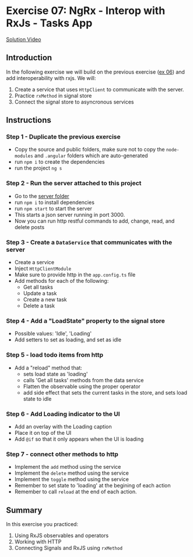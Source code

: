 # Exercise 07: NgRx - Interop with RxJs - Tasks App
[Solution Video](https://youtu.be/_M_4jP2mA5w)

## Introduction
In the following exercise we will build on the previous exercise ([ex 06](../ex06-ngrx-signals/README.md)) and add interoperability with rxjs. We will: 
1. Create a service that uses `HttpClient` to communicate with the server. 
2. Practice `rxMethod` in signal store
3. Connect the signal store to asyncronous services


## Instructions
### Step 1 - Duplicate the previous exercise
- Copy the source and public folders, make sure not to copy the `node-modules` and `.angular` folders which are auto-generated
- run `npm i` to create the dependencies
- run the project `ng s`

### Step 2 - Run the server attached to this project
- Go to the [server folder](./server/)
- run `npm i` to install dependencies
- run `npm start` to start the server
- This starts a json server running in port 3000.
- Now you can run http restful commands to add, change, read, and delete posts

### Step 3 - Create a `DataService` that communicates with the server
- Create a service
- Inject `HttpClientModule`
- Make sure to provide http in the `app.config.ts` file
- Add methods for each of the following: 
    - Get all tasks
    - Update a task
    - Create a new task
    - Delete a task

### Step 4 - Add a "LoadState" property to the signal store
- Possible values: 'Idle', 'Loading'
- Add setters to set as loading, and set as idle

### Step 5 - load todo items from http
- Add a "reload" method that: 
  - sets load state as 'loading'
  - calls 'Get all tasks' methods from the data service
  - Flatten the observable using the proper operator
  - add side effect that sets the current tasks in the store, and sets load state to idle

### Step 6 - Add Loading indicator to the UI
- Add an overlay with the Loading caption
- Place it on top of the UI
- Add `@if` so that it only appears when the UI is loading

### Step 7 - connect other methods to http
- Implement the `add` method using the service
- Implement the `delete` method using the service
- Implement the `toggle` method using the service
- Remember to set state to 'loading' at the begining of each action
- Remember to call `reload` at the end of each action.

## Summary
In this exercise you practiced:
1. Using RxJS observables and operators
2. Working with HTTP
3. Connecting Signals and RxJS using `rxMethod`



